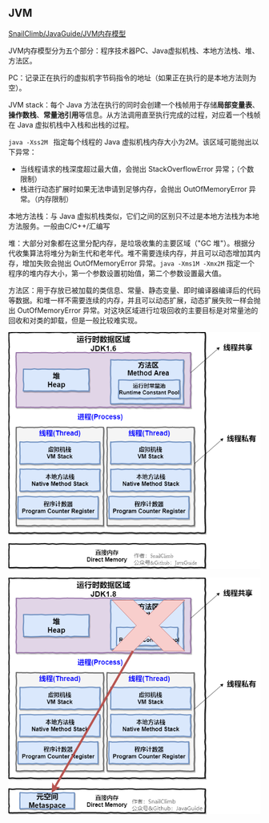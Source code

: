 ## JVM

[SnailClimb/JavaGuide/JVM内存模型](https://github.com/Snailclimb/JavaGuide/blob/master/docs/java/jvm/Java内存区域.md)

JVM内存模型分为五个部分：程序技术器PC、Java虚拟机栈、本地方法栈、堆、方法区。

PC：记录正在执行的虚拟机字节码指令的地址（如果正在执行的是本地方法则为空）。

JVM stack：每个 Java 方法在执行的同时会创建一个栈帧用于存储**局部变量表**、**操作数栈**、**常量池引用**等信息。从方法调用直至执行完成的过程，对应着一个栈帧在 Java 虚拟机栈中入栈和出栈的过程。

`java -Xss2M ` 指定每个线程的 Java 虚拟机栈内存大小为2M。该区域可能抛出以下异常：

- 当线程请求的栈深度超过最大值，会抛出 StackOverflowError 异常；（个数限制）
- 栈进行动态扩展时如果无法申请到足够内存，会抛出 OutOfMemoryError 异常。（内存限制）

本地方法栈：与 Java 虚拟机栈类似，它们之间的区别只不过是本地方法栈为本地方法服务。一般由C/C++/汇编写

堆：大部分对象都在这里分配内存，是垃圾收集的主要区域（"GC 堆"）。根据分代收集算法将堆分为新生代和老年代。堆不需要连续内存，并且可以动态增加其内存，增加失败会抛出 OutOfMemoryError 异常。`java -Xms1M -Xmx2M` 指定一个程序的堆内存大小，第一个参数设置初始值，第二个参数设置最大值。

方法区：用于存放已被加载的类信息、常量、静态变量、即时编译器编译后的代码等数据。和堆一样不需要连续的内存，并且可以动态扩展，动态扩展失败一样会抛出 OutOfMemoryError 异常。对这块区域进行垃圾回收的主要目标是对常量池的回收和对类的卸载，但是一般比较难实现。

![img](assets/68747470733a2f2f6d792d626c6f672d746f2d7573652e6f73732d636e2d6265696a696e672e616c6979756e63732e636f6d2f323031392d332f4a564de8bf90e8a18ce697b6e695b0e68daee58cbae59f9f2e706e67.png)

![img](assets/68747470733a2f2f6d792d626c6f672d746f2d7573652e6f73732d636e2d6265696a696e672e616c6979756e63732e636f6d2f323031392d334a617661e8bf90e8a18ce697b6e695b0e68daee58cbae59f9f4a444b312e382e706e67-1567404571643.png) 